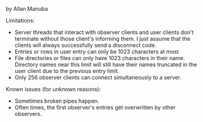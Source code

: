 by Allan Manuba

Limitations:
- Server threads that interact with observer clients and user clients don't terminate
  without those client's informing them. I just assume that the clients will always
  successfully send a disconnect code.
- Entries or rows in user entry can only be 1023 characters at most
- File directories or files can only have 1023 characters in their name. Directory
  names near this limit will still have their names truncated in the user client
  due to the previous entry limit.
- Only 256 observer clients can connect simultaneously to a server.

Known issues (for unknown reasons):
- Sometimes broken pipes happen.
- Often times, the first observer's entries get overwritten by other observers.